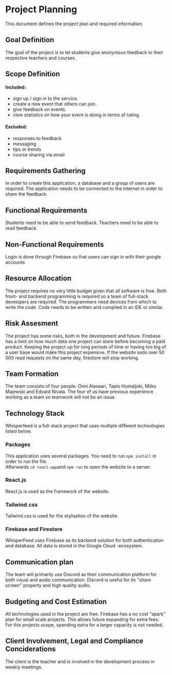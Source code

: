 # Project Planning
This document defines the project plan and required information.

## Goal Definition  
The goal of the project is to let students give anonymous feedback to their respective teachers and courses.
## Scope Definition
#### Included:
- sign up / sign in to the service.
- create a new event that others can join.
- give feedback on events.
- view statistics on how your event is doing in terms of rating.

#### Excluded:
- responses to feedback
- messaging
- tips or trends
- course sharing via email

## Requirements Gathering  
In order to create this application, a database and a group of users are required. The application needs to be connected to the internet in order to share the feedback.
## Functional Requirements  
Students need to be able to send feedback. Teachers need to be able to read feedback.
## Non-Functional Requirements  
Login is done through Firebase so that users can sign in with their google accounts
## Resource Allocation  
The project requires no very little budget given that all software is free. Both front- and backend programming is required so a team of full-stack developers are required. The programmers need devices from which to write the code. Code needs to be written and compiled in an IDE or similar.
## Risk Assesment  
The project has some risks, both in the development and future. Firebase has a limit on how much data one project can store before becoming a paid product. Keeping the project up for long periods of time or having too big of a user base would make this project expensive. If the website seds over 50 000 read requests on the same day, firestore will stop working.
## Team Formation  
The team consists of four people. Onni Alasaari, Tapio Humaljoki, Miiko Majewski and Edvard Nivala. The four of us have previous experience working as a team so teamwork will not be an issue.
## Technology Stack  
Whisperfeed is a full-stack project that uses multiple different technologies listed below.
### Packages
This application uses several packages. You need to run `npm install` in order to run the file.  
Afterwards `cd react-app`and `npm run` to open the website to a server.

### React.js
React.js is used as the framework of the website.  

### Tailwind.css
Tailwind.css is used for the stylisation of the website.  
### Firebase and Firestore
WhisperFeed uses Firebase as its backend solution for both authentication and database. All data is stored in the Google Cloud -ecosystem.
## Communication plan  
The team will primarily use Discord as their communication platform for both visual and audio communication. Discord is useful for its "share screen" property and high quality audio.
## Budgeting and Cost Estimation  
All technologies used in the project are free. Firebase has a no cost "spark" plan for small scale projects. This allows future expanding for extra fees. For this projects scope, spending extra for a larger capacity is not needed.
## Client Involvement, Legal and Compliance Conciderations  
The client is the teacher and is involved in the development process in weekly meetings.

